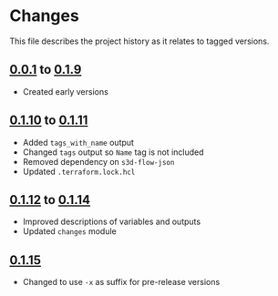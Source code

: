 # Changes
This file describes the project history as it relates to tagged versions.

## [0.0.1](.) to [0.1.9](.)
- Created early versions

## [0.1.10](.) to [0.1.11](.)
- Added `tags_with_name` output
- Changed `tags` output so `Name` tag is not included
- Removed dependency on `s3d-flow-json`
- Updated `.terraform.lock.hcl`

## [0.1.12](.) to [0.1.14](.)
- Improved descriptions of variables and outputs
- Updated `changes` module

## [0.1.15](.)
- Changed to use `-x` as suffix for pre-release versions
